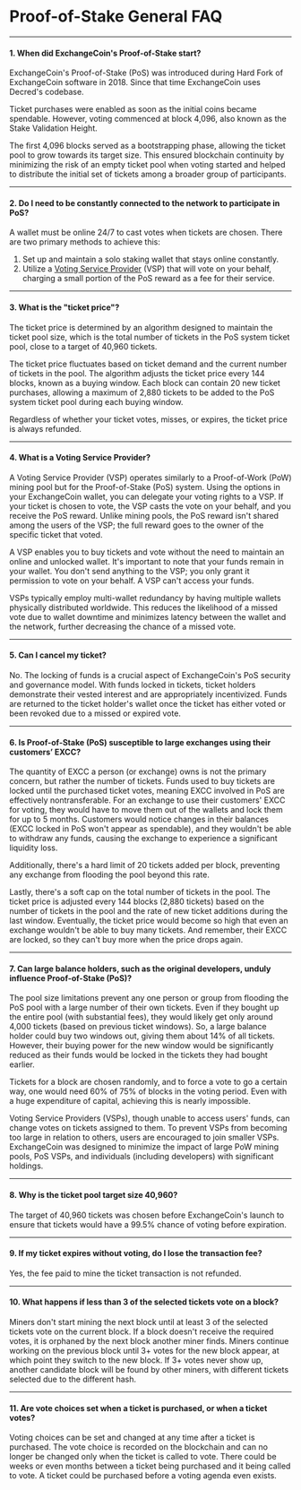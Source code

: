 # Proof-of-Stake General FAQ

---

#### 1. When did ExchangeCoin's Proof-of-Stake start?

ExchangeCoin's Proof-of-Stake (PoS) was introduced during Hard Fork of ExchangeCoin software in 2018.
Since that time ExchangeCoin uses Decred's codebase.

Ticket purchases were enabled as soon as the initial coins became spendable. However, voting commenced at block 4,096, also known as the Stake Validation Height.

The first 4,096 blocks served as a bootstrapping phase, allowing the ticket pool to grow towards its target size. This ensured blockchain continuity by minimizing the risk of an empty ticket pool when voting started and helped to distribute the initial set of tickets among a broader group of participants.

---

#### 2. Do I need to be constantly connected to the network to participate in PoS?

A wallet must be online 24/7 to cast votes when tickets are chosen. There are two primary methods to achieve this:

1. Set up and maintain a solo staking wallet that stays online constantly.
2. Utilize a [Voting Service Provider](../../proof-of-stake/how-to-stake.md#pos-using-a-voting-service-provider-vsp)
   (VSP) that will vote on your behalf, charging a small portion of the PoS reward as a fee for their service.

---

#### 3. What is the "ticket price"?

The ticket price is determined by an algorithm designed to maintain the ticket pool size, which is the total number of tickets in the PoS system ticket pool, close to a target of 40,960 tickets.

The ticket price fluctuates based on ticket demand and the current number of tickets in the pool. The algorithm adjusts the ticket price every 144 blocks, known as a buying window. Each block can contain 20 new ticket purchases, allowing a maximum of 2,880 tickets to be added to the PoS system ticket pool during each buying window.

Regardless of whether your ticket votes, misses, or expires, the ticket price is always refunded.

---

#### 4. What is a Voting Service Provider?

A Voting Service Provider (VSP) operates similarly to a Proof-of-Work (PoW) mining pool but for the Proof-of-Stake (PoS) system. Using the options in your ExchangeCoin wallet, you can delegate your voting rights to a VSP. If your ticket is chosen to vote, the VSP casts the vote on your behalf, and you receive the PoS reward. Unlike mining pools, the PoS reward isn't shared among the users of the VSP; the full reward goes to the owner of the specific ticket that voted.

A VSP enables you to buy tickets and vote without the need to maintain an online and unlocked wallet. It's important to note that your funds remain in your wallet. You don't send anything to the VSP; you only grant it permission to vote on your behalf. A VSP can't access your funds.

VSPs typically employ multi-wallet redundancy by having multiple wallets physically distributed worldwide. This reduces the likelihood of a missed vote due to wallet downtime and minimizes latency between the wallet and the network, further decreasing the chance of a missed vote.

---

#### 5. Can I cancel my ticket?

No. The locking of funds is a crucial aspect of ExchangeCoin's PoS security and governance model. With funds locked in tickets, ticket holders demonstrate their vested interest and are appropriately incentivized. Funds are returned to the ticket holder's wallet once the ticket has either voted or been revoked due to a missed or expired vote.

---

#### 6. Is Proof-of-Stake (PoS) susceptible to large exchanges using their customers’ EXCC?

The quantity of EXCC a person (or exchange) owns is not the primary concern, but rather the number of tickets. Funds used to buy tickets are locked until the purchased ticket votes, meaning EXCC involved in PoS are effectively nontransferable. For an exchange to use their customers' EXCC for voting, they would have to move them out of the wallets and lock them for up to 5 months. Customers would notice changes in their balances (EXCC locked in PoS won't appear as spendable), and they wouldn't be able to withdraw any funds, causing the exchange to experience a significant liquidity loss.

Additionally, there's a hard limit of 20 tickets added per block, preventing any exchange from flooding the pool beyond this rate.

Lastly, there's a soft cap on the total number of tickets in the pool. The ticket price is adjusted every 144 blocks (2,880 tickets) based on the number of tickets in the pool and the rate of new ticket additions during the last window. Eventually, the ticket price would become so high that even an exchange wouldn't be able to buy many tickets. And remember, their EXCC are locked, so they can't buy more when the price drops again.

---

#### 7. Can large balance holders, such as the original developers, unduly influence Proof-of-Stake (PoS)?

The pool size limitations prevent any one person or group from flooding the PoS pool with a large number of their own tickets. Even if they bought up the entire pool (with substantial fees), they would likely get only around 4,000 tickets (based on previous ticket windows). So, a large balance holder could buy two windows out, giving them about 14% of all tickets. However, their buying power for the new window would be significantly reduced as their funds would be locked in the tickets they had bought earlier.

Tickets for a block are chosen randomly, and to force a vote to go a certain way, one would need 60% of 75% of blocks in the voting period. Even with a huge expenditure of capital, achieving this is nearly impossible.

Voting Service Providers (VSPs), though unable to access users' funds, can change votes on tickets assigned to them. To prevent VSPs from becoming too large in relation to others, users are encouraged to join smaller VSPs. ExchangeCoin was designed to minimize the impact of large PoW mining pools, PoS VSPs, and individuals (including developers) with significant holdings.

---

#### 8. Why is the ticket pool target size 40,960?

The target of 40,960 tickets was chosen before ExchangeCoin's launch to ensure that tickets would have a 99.5% chance of voting before expiration.

---

#### 9. If my ticket expires without voting, do I lose the transaction fee?

Yes, the fee paid to mine the ticket transaction is not refunded.

---

#### 10. What happens if less than 3 of the selected tickets vote on a block?

Miners don't start mining the next block until at least 3 of the selected tickets vote on the current block. If a block doesn't receive the required votes, it is orphaned by the next block another miner finds. Miners continue working on the previous block until 3+ votes for the new block appear, at which point they switch to the new block. If 3+ votes never show up, another candidate block will be found by other miners, with different tickets selected due to the different hash.

---

#### 11. Are vote choices set when a ticket is purchased, or when a ticket votes?

Voting choices can be set and changed at any time after a ticket is purchased. The vote choice is recorded on the blockchain and can no longer be changed only when the ticket is called to vote. There could be weeks or even months between a ticket being purchased and it being called to vote. A ticket could be purchased before a voting agenda even exists.
